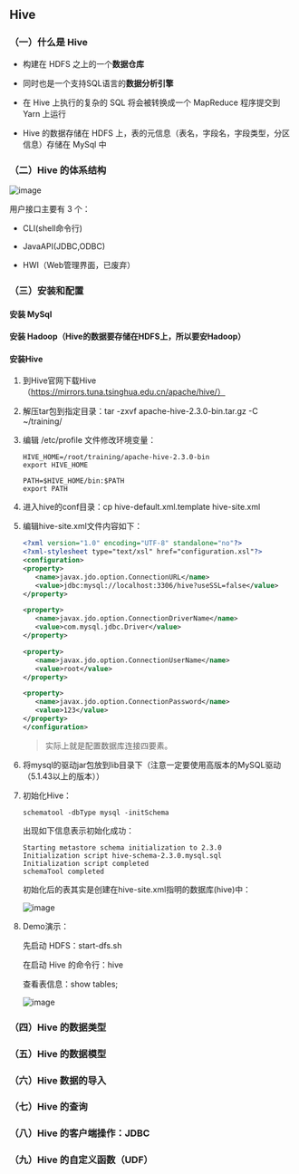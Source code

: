 ## Hive

### （一）什么是 Hive

* 构建在 HDFS 之上的一个**数据仓库**

* 同时也是一个支持SQL语言的**数据分析引擎**

* 在 Hive 上执行的复杂的 SQL 将会被转换成一个 MapReduce 程序提交到 Yarn 上运行

* Hive 的数据存储在 HDFS 上，表的元信息（表名，字段名，字段类型，分区信息）存储在 MySql 中

### （二）Hive 的体系结构

![image](https://github.com/MrQuJL/bigdata-guide/blob/master/Hive/imgs/hive-framework.png)

用户接口主要有 3 个：

* CLI(shell命令行)

* JavaAPI(JDBC,ODBC)

* HWI（Web管理界面，已废弃）

### （三）安装和配置

#### 安装 MySql

#### 安装 Hadoop（Hive的数据要存储在HDFS上，所以要安Hadoop）

#### 安装Hive

1. 到Hive官网下载Hive（https://mirrors.tuna.tsinghua.edu.cn/apache/hive/）

2. 解压tar包到指定目录：tar -zxvf apache-hive-2.3.0-bin.tar.gz -C ~/training/

3. 编辑 /etc/profile 文件修改环境变量：

	```shell
	HIVE_HOME=/root/training/apache-hive-2.3.0-bin
	export HIVE_HOME

	PATH=$HIVE_HOME/bin:$PATH
	export PATH
	```

4. 进入hive的conf目录：cp hive-default.xml.template hive-site.xml

5. 编辑hive-site.xml文件内容如下：

	```xml
	<?xml version="1.0" encoding="UTF-8" standalone="no"?>
	<?xml-stylesheet type="text/xsl" href="configuration.xsl"?>
	<configuration>
	<property>
	   <name>javax.jdo.option.ConnectionURL</name>
	   <value>jdbc:mysql://localhost:3306/hive?useSSL=false</value>
	</property>

	<property>
	   <name>javax.jdo.option.ConnectionDriverName</name>
	   <value>com.mysql.jdbc.Driver</value>
	</property>

	<property>
	   <name>javax.jdo.option.ConnectionUserName</name>
	   <value>root</value>
	</property>

	<property>
	   <name>javax.jdo.option.ConnectionPassword</name>
	   <value>123</value>
	</property>
	</configuration>
	```

	> 实际上就是配置数据库连接四要素。

6. 将mysql的驱动jar包放到lib目录下（注意一定要使用高版本的MySQL驱动（5.1.43以上的版本））

7. 初始化Hive：

	```shell
	schematool -dbType mysql -initSchema
	```
	
	出现如下信息表示初始化成功：

	```shell
	Starting metastore schema initialization to 2.3.0
	Initialization script hive-schema-2.3.0.mysql.sql
	Initialization script completed
	schemaTool completed
	```

	初始化后的表其实是创建在hive-site.xml指明的数据库(hive)中：
	
	![image](https://github.com/MrQuJL/bigdata-guide/blob/master/Hive/imgs/hive-init.png)

8. Demo演示：

	先启动 HDFS：start-dfs.sh
	
	在启动 Hive 的命令行：hive

	查看表信息：show tables;

	![image](https://github.com/MrQuJL/bigdata-guide/blob/master/Hive/imgs/hive-cli.png)

### （四）Hive 的数据类型


### （五）Hive 的数据模型


### （六）Hive 数据的导入


### （七）Hive 的查询


### （八）Hive 的客户端操作：JDBC


### （九）Hive 的自定义函数（UDF）






